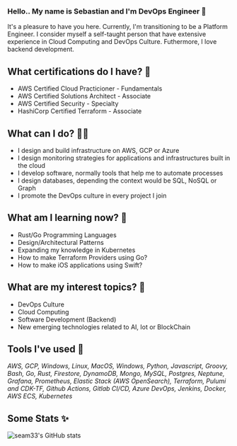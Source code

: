 
### Hello.. My name is Sebastian and I'm DevOps Engineer 👋

It's a pleasure to have you here. Currently, I'm transitioning to be a Platform Engineer. I consider myself a self-taught person that have extensive experience in Cloud Computing and DevOps Culture. Futhermore, I love backend development.

## What certifications do I have? 📝	
- AWS Certified Cloud Practicioner - Fundamentals
- AWS Certified Solutions Architect - Associate
- AWS Certified Security - Specialty
- HashiCorp Certified Terraform - Associate

## What can I do? 💪🏽
- I design and build infrastructure on AWS, GCP or Azure
- I design monitoring strategies for applications and infrastructures built in the cloud
- I develop software, normally tools that help me to automate processes
- I design databases, depending the context would be SQL, NoSQL or Graph
- I promote the DevOps culture in every project I join

## What am I learning now? 📌
- Rust/Go Programming Languages
- Design/Architectural Patterns
- Expanding my knowledge in Kubernetes
- How to make Terraform Providers using Go?
- How to make iOS applications using Swift?

## What are my interest topics? 👀
- DevOps Culture
- Cloud Computing 
- Software Development (Backend)
- New emerging technologies related to AI, Iot or BlockChain

## Tools I've used 🔧
*AWS, GCP, Windows, Linux, MacOS, Windows, Python, Javascript, Groovy, Bash, Go, Rust, Firestore, DynamoDB, Mongo, MySQL, Postgres, Neptune, Grafana, Prometheus, Elastic Stack (AWS OpenSearch), Terraform, Pulumi and CDK-TF, Github Actions, Gitlab CI/CD, Azure DevOps, Jenkins, Docker, AWS ECS, Kubernetes*

## Some Stats ✨

![seam33's GitHub stats](https://github-readme-stats.vercel.app/api?username=seam33&show_icons=true&theme=vision-friendly-dark)